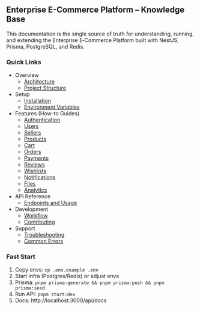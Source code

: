 ## Enterprise E-Commerce Platform – Knowledge Base

This documentation is the single source of truth for understanding, running, and extending the Enterprise E‑Commerce Platform built with NestJS, Prisma, PostgreSQL, and Redis.

### Quick Links
- Overview
  - [Architecture](./overview/architecture.md)
  - [Project Structure](./overview/project-structure.md)
- Setup
  - [Installation](./setup/installation.md)
  - [Environment Variables](./setup/environment.md)
- Features (How-to Guides)
  - [Authentication](./features/auth.md)
  - [Users](./features/users.md)
  - [Sellers](./features/sellers.md)
  - [Products](./features/products.md)
  - [Cart](./features/cart.md)
  - [Orders](./features/orders.md)
  - [Payments](./features/payments.md)
  - [Reviews](./features/reviews.md)
  - [Wishlists](./features/wishlists.md)
  - [Notifications](./features/notifications.md)
  - [Files](./features/files.md)
  - [Analytics](./features/analytics.md)
- API Reference
  - [Endpoints and Usage](./api/endpoints.md)
- Development
  - [Workflow](./development/workflow.md)
  - [Contributing](./development/contributing.md)
- Support
  - [Troubleshooting](./troubleshooting/faq.md)
  - [Common Errors](./troubleshooting/common-errors.md)

### Fast Start
1) Copy envs: `cp .env.example .env`
2) Start infra (Postgres/Redis) or adjust envs
3) Prisma: `pnpm prisma:generate && pnpm prisma:push && pnpm prisma:seed`
4) Run API: `pnpm start:dev`
5) Docs: http://localhost:3000/api/docs


